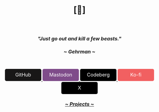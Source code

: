 # <p align="center">[🔻]</p>

<br>

### <p align="center"><i>"Just go out and kill a few beasts."</i></p>
### <p align="center"><i>~ Gehrman ~</i></p>

<br>

<p align="center">
  <!-- GitHub -->
  <a href="https://github.com/crnobog69" target="_blank">
    <svg width="120" height="40" viewBox="0 0 120 40" xmlns="http://www.w3.org/2000/svg">
      <rect width="120" height="40" rx="5" fill="#181717"/>
      <text x="50%" y="50%" fill="white" font-size="16" text-anchor="middle" dy=".3em">GitHub</text>
    </svg>
  </a>

  <!-- Mastodon -->
  <a href="https://mastodon.social/@prepungrad" target="_blank">
    <svg width="120" height="40" viewBox="0 0 120 40" xmlns="http://www.w3.org/2000/svg">
      <rect width="120" height="40" rx="5" fill="#7F4C8A"/>
      <text x="50%" y="50%" fill="white" font-size="16" text-anchor="middle" dy=".3em">Mastodon</text>
    </svg>
  </a>

  <!-- Codeberg -->
  <a href="https://codeberg.org/crnobog" target="_blank">
    <svg width="120" height="40" viewBox="0 0 120 40" xmlns="http://www.w3.org/2000/svg">
      <rect width="120" height="40" rx="5" fill="#000000"/>
      <text x="50%" y="50%" fill="white" font-size="16" text-anchor="middle" dy=".3em">Codeberg</text>
    </svg>
  </a>

  <!-- Ko-fi -->
  <a href="https://ko-fi.com/crnobog" target="_blank">
    <svg width="120" height="40" viewBox="0 0 120 40" xmlns="http://www.w3.org/2000/svg">
      <rect width="120" height="40" rx="5" fill="#F16061"/>
      <text x="50%" y="50%" fill="white" font-size="16" text-anchor="middle" dy=".3em">Ko-fi</text>
    </svg>
  </a>

  <!-- X (Twitter) -->
  <a href="https://x.com/prepungrad" target="_blank">
    <svg width="120" height="40" viewBox="0 0 120 40" xmlns="http://www.w3.org/2000/svg">
      <rect width="120" height="40" rx="5" fill="#000000"/>
      <text x="50%" y="50%" fill="white" font-size="16" text-anchor="middle" dy=".3em">X</text>
    </svg>
  </a>
</p>



### <p align="center"><a href="https://short-offer-f87.notion.site/7d5b3228b96b4dae84471e2d02b77f33?pvs=4"><i>~ Projects ~</i></a></p>
